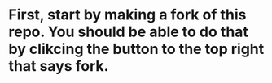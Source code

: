 # First, start by making a fork of this repo. You should be able to do that by clikcing the button to the top right that says fork.
